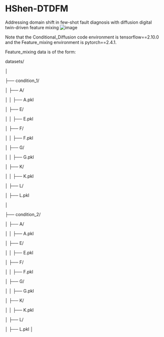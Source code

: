 # HShen-DTDFM
Addressing domain shift in few-shot fault diagnosis with diffusion digital twin-driven feature mixing
![image](https://github.com/user-attachments/assets/8b7c8b8a-cba4-469c-a2a3-9ecdbc6a71ca)

Note that the Conditional_Diffusion code environment is tensorflow==2.10.0 and the Feature_mixing environment is pytorch==2.4.1.

Feature_mixing data is of the form:

datasets/

│

├── condition_1/

│   ├── A/

│   │   ├── A.pkl

│   ├── E/

│   │   ├── E.pkl

│   ├── F/

│   │   ├── F.pkl

│   ├── G/

│   │   ├── G.pkl

│   ├── K/

│   │   ├── K.pkl

│   ├── L/

│       ├── L.pkl

│

├── condition_2/

│   ├── A/

│   │   ├── A.pkl

│   ├── E/

│   │   ├── E.pkl

│   ├── F/

│   │   ├── F.pkl

│   ├── G/

│   │   ├── G.pkl

│   ├── K/

│   │   ├── K.pkl

│   ├── L/

│       ├── L.pkl
│
